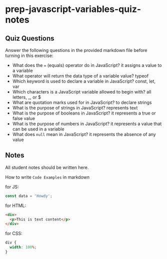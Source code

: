 # prep-javascript-variables-quiz-notes

## Quiz Questions

Answer the following questions in the provided markdown file before turning in this exercise:

- What does the `=` (equals) operator do in JavaScript?
  it assigns a value to a variable
- What operator will return the data type of a variable value?
  typeof
- Which keyword is used to declare a variable in JavaScript?
  const, let, var
- Which characters is a JavaScript variable allowed to begin with?
  all letters, \_, or $
- What are quotation marks used for in JavaScript?
  to declare strings
- What is the purpose of strings in JavaScript?
  represents text
- What is the purpose of booleans in JavaScript?
  it represents a true or false value
- What is the purpose of numbers in JavaScript?
  it represents a value that can be used in a variable
- What does `null` mean in JavaScript?
  it represents the absence of any value

## Notes

All student notes should be written here.

How to write `Code Examples` in markdown

for JS:

```javascript
const data = 'Howdy';
```

for HTML:

```html
<div>
  <p>This is text content</p>
</div>
```

for CSS:

```css
div {
  width: 100%;
}
```
